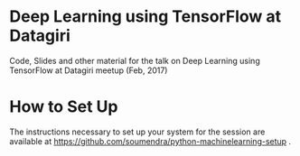 # Deep Learning using TensorFlow at Datagiri

Code, Slides and other material for the talk on Deep Learning using TensorFlow at Datagiri meetup (Feb, 2017)

# How to Set Up

The instructions necessary to set up your system for the session are available at https://github.com/soumendra/python-machinelearning-setup .
